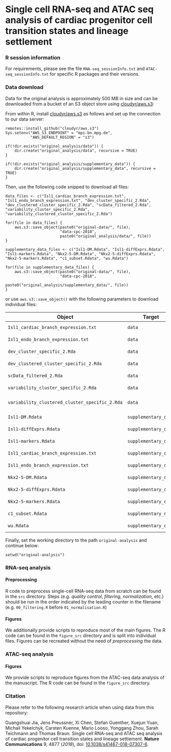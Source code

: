# Single cell RNA-seq and ATAC seq analysis of cardiac progenitor cell transition states and lineage settlement

### R session information

For requirements, please see the file `RNA-seq_sessionInfo.txt` and `ATAC-seq_sessionInfo.txt` for specific R packages and their versions.

### Data download

Data for the original analysis is approximately 500 MB in size and can be downloaded from a bucket of an S3 object store using [cloudyr/aws.s3](https://github.com/cloudyr/aws.s3):

From within R, install [cloudyr/aws.s3](https://github.com/cloudyr/aws.s3) as follows and set up the connection to our data server:

```
remotes::install_github("cloudyr/aws.s3")
Sys.setenv("AWS_S3_ENDPOINT" = "mpi-bn.mpg.de",
           "AWS_DEFAULT_REGION" = "s3")

if(!dir.exists("original_analysis/data")) {
    dir.create("original_analysis/data", recursive = TRUE)
}

if(!dir.exists("original_analysis/supplementary_data")) {
    dir.create("original_analysis/supplementary_data", recursive = TRUE)
}
```

Then, use the following code snipped to download all files:

```
data_files <- c("Isl1_cardiac_branch_expression.txt", "Isl1_endo_branch_expression.txt", "dev_cluster_specific_2.Rda", "dev_clustered_cluster_specific_2.Rda", "scData_filtered_2.Rda", "variability_cluster_specific_2.Rda", "variability_clustered_cluster_specific_2.Rda")

for(file in data_files) {
    aws.s3::save_object(paste0("original-data/", file),
                        "data-cpc-2018",
                        paste0("original_analysis/data/", file))
}

supplementary_data_files <- c("Isl1-DM.Rdata", "Isl1-diffExprs.Rdata", "Isl1-markers.Rdata", "Nkx2-5-DM.Rdata", "Nkx2-5-diffExprs.Rdata", "Nkx2-5-markers.Rdata", "c1_subset.Rdata", "wu.Rdata")

for(file in supplementary_data_files) {
    aws.s3::save_object(paste0("original-data/", file),
                        "data-cpc-2018",
                        paste0("original_analysis/supplementary_data/", file))
}
```

or use `aws.s3::save_object()` with the following parameters to download individual files:

Object | Target | Call
------ | ------ | ----
`Isl1_cardiac_branch_expression.txt` | `data` | `aws.s3::save_object("original-data/Isl1_cardiac_branch_expression.txt", "data-cpc-2018", "original_analysis/data/Isl1_cardiac_branch_expression.txt")`
`Isl1_endo_branch_expression.txt` | `data` | `aws.s3::save_object("original-data/Isl1_endo_branch_expression.txt", "data-cpc-2018", "original_analysis/data/Isl1_endo_branch_expression.txt")`
`dev_cluster_specific_2.Rda` | `data` | `aws.s3::save_object("original-data/dev_cluster_specific_2.Rda", "data-cpc-2018", "original_analysis/data/dev_cluster_specific_2.Rda")`
`dev_clustered_cluster_specific_2.Rda` | `data` | `aws.s3::save_object("original-data/dev_clustered_cluster_specific_2.Rda", "data-cpc-2018", "original_analysis/data/dev_clustered_cluster_specific_2.Rda")`
`scData_filtered_2.Rda` | `data` | `aws.s3::save_object("original-data/scData_filtered_2.Rda", "data-cpc-2018", "original_analysis/data/scData_filtered_2.Rda")`
`variability_cluster_specific_2.Rda` | `data` | `aws.s3::save_object("original-data/variability_cluster_specific_2.Rda", "data-cpc-2018", "original_analysis/data/variability_cluster_specific_2.Rda")`
`variability_clustered_cluster_specific_2.Rda` | `data` | `aws.s3::save_object("original-data/variability_clustered_cluster_specific_2.Rda", "data-cpc-2018", "original_analysis/data/variability_clustered_cluster_specific_2.Rda")`
`Isl1-DM.Rdata` | `supplementary_data` | `aws.s3::save_object("original-data/Isl1-DM.Rdata", "data-cpc-2018", "original_analysis/supplementary_data/Isl1-DM.Rdata")`
`Isl1-diffExprs.Rdata` | `supplementary_data` | `aws.s3::save_object("original-data/Isl1-diffExprs.Rdata", "data-cpc-2018", "original_analysis/supplementary_data/variability_clustered_cluster_specific_2.Rda")`
`Isl1-markers.Rdata` | `supplementary_data` | `aws.s3::save_object("original-data/Isl1-markers.Rdata", "data-cpc-2018", "original_analysis/supplementary_data/Isl1-markers.Rdata")`
`Isl1_cardiac_branch_expression.txt` | `supplementary_data` | `aws.s3::save_object("original-data/Isl1_cardiac_branch_expression.txt", "data-cpc-2018", "original_analysis/supplementary_data/Isl1_cardiac_branch_expression.txt")`
`Isl1_endo_branch_expression.txt` | `supplementary_data` | `aws.s3::save_object("original-data/Isl1_endo_branch_expression.txt", "data-cpc-2018", "original_analysis/supplementary_data/Isl1_endo_branch_expression.txt")`
`Nkx2-5-DM.Rdata` | `supplementary_data` | `aws.s3::save_object("original-data/Nkx2-5-DM.Rdata", "data-cpc-2018", "original_analysis/supplementary_data/Nkx2-5-DM.Rdata")`
`Nkx2-5-diffExprs.Rdata` | `supplementary_data` | `aws.s3::save_object("original-data/Nkx2-5-diffExprs.Rdata", "data-cpc-2018", "original_analysis/supplementary_data/Nkx2-5-diffExprs.Rdata")`
`Nkx2-5-markers.Rdata` | `supplementary_data` | `aws.s3::save_object("original-data/Nkx2-5-markers.Rdata", "data-cpc-2018", "original_analysis/supplementary_data/Nkx2-5-markers.Rdata")`
`c1_subset.Rdata` | `supplementary_data` | `aws.s3::save_object("original-data/c1_subset.Rdata", "data-cpc-2018", "original_analysis/supplementary_data/c1_subset.Rdata")`
`wu.Rdata` | `supplementary_data` | `aws.s3::save_object("original-data/wu.Rdata", "data-cpc-2018", "original_analysis/supplementary_data/wu.Rdata")`

Finally, set the working directory to the path `original-analysis` and continue below:

```
setwd("original-analysis")
```

### RNA-seq analysis

#### Preprocessing

R code to preprocess single-cell RNA-seq data from scratch can be found in the `src` directory. Steps (e.g. *quality control*, *filtering*, *normalization*, etc.) should be run in the order indicated by the leading counter in the filename (e.g. `00_filtering.R` before `01_normalisation.R`)

#### Figures

We additionally provide scripts to reproduce most of the main figures. The R code can be found in the `figure_src` directory and is split into individual files. Figures can be recreated without the need of *preprocessing* the data.

### ATAC-seq analysis

#### Figures

We provide scripts to reproduce figures from the ATAC-seq data analysis of the manuscript. The R code can be found in the `figure_src` directory.

### Citation

Please refer to the following research article when using data from this repository:

Guangshuai Jia, Jens Preussner, Xi Chen, Stefan Guenther, Xuejun Yuan, Michail Yekelchyk, Carsten Kuenne, Mario Looso, Yonggang Zhou, Sarah Teichmann and Thomas Braun. Single cell RNA-seq and ATAC seq analysis of cardiac progenitor cell transition states and lineage settlement. **Nature Communications** 9, 4877 (*2018*), doi: [10.1038/s41467-018-07307-6](https://doi.org/10.1038/s41467-018-07307-6).
